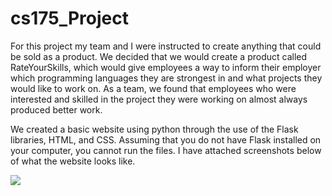 # cs175_Project

For this project my team and I were instructed to create anything that could be sold as a product. We decided that we would create a product called RateYourSkills, which would give employees a way to inform their employer which programming languages they are strongest in and what projects they would like to work on. As a team, we found that employees who were interested and skilled in the project they were working on almost always produced better work.

We created a basic website using python through the use of the Flask libraries, HTML, and CSS. Assuming that you do not have Flask installed on your computer, you cannot run the files. I have attached screenshots below of what the website looks like. 

![](images/)